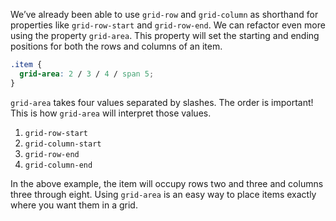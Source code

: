 We’ve already been able to use `grid-row` and `grid-column` as shorthand for properties like `grid-row-start` and `grid-row-end`. We can refactor even more using the property `grid-area`. This property will set the starting and ending positions for both the rows and columns of an item.

```css
.item {
  grid-area: 2 / 3 / 4 / span 5;
}
```

`grid-area` takes four values separated by slashes. The order is important! This is how `grid-area` will interpret those values.

1. `grid-row-start`
2. `grid-column-start`
3. `grid-row-end`
4. `grid-column-end`

In the above example, the item will occupy rows two and three and columns three through eight.
Using `grid-area` is an easy way to place items exactly where you want them in a grid.

